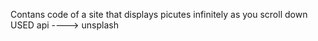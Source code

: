 Contans code of a site that displays picutes infinitely as you scroll down
USED api ----> unsplash 

